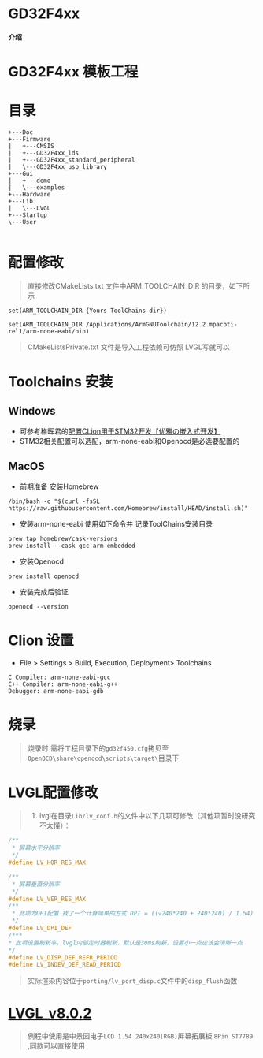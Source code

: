 # GD32F4xx

#### 介绍

# GD32F4xx 模板工程

# 目录

```
+---Doc
+---Firmware
|   +---CMSIS
|   +---GD32F4xx_lds
|   +---GD32F4xx_standard_peripheral
|   \---GD32F4xx_usb_library
+---Gui
|   +---demo
|   \---examples
+---Hardware
+---Lib
|   \---LVGL
+---Startup
\---User


```

# 配置修改

> 直接修改CMakeLists.txt 文件中ARM_TOOLCHAIN_DIR 的目录，如下所示

```text
set(ARM_TOOLCHAIN_DIR {Yours ToolChains dir})
```

```text
set(ARM_TOOLCHAIN_DIR /Applications/ArmGNUToolchain/12.2.mpacbti-rel1/arm-none-eabi/bin)
```

> CMakeListsPrivate.txt 文件是导入工程依赖可仿照 LVGL写就可以

# Toolchains 安装

## Windows

- 可参考稚晖君的[配置CLion用于STM32开发【优雅の嵌入式开发】](https://zhuanlan.zhihu.com/p/145801160)
- STM32相关配置可以选配，arm-none-eabi和Openocd是必选要配置的

## MacOS

- 前期准备 安装Homebrew

```shell
/bin/bash -c "$(curl -fsSL https://raw.githubusercontent.com/Homebrew/install/HEAD/install.sh)"
```

- 安装arm-none-eabi 使用如下命令并 记录ToolChains安装目录

```shell
brew tap homebrew/cask-versions
brew install --cask gcc-arm-embedded
```

- 安装Openocd

```shell
brew install openocd
```

- 安装完成后验证

```shell
openocd --version
```

# Clion 设置

- File > Settings > Build, Execution, Deployment> Toolchains

```text
C Compiler: arm-none-eabi-gcc
C++ Compiler: arm-none-eabi-g++
Debugger: arm-none-eabi-gdb
```

# 烧录
> 烧录时 需将工程目录下的```gd32f450.cfg```拷贝至 ```OpenOCD\share\openocd\scripts\target\```目录下

# LVGL配置修改

> 1. lvgl在目录```Lib/lv_conf.h```的文件中以下几项可修改（其他项暂时没研究不太懂）：

```c
/**
 * 屏幕水平分辨率
 */
#define LV_HOR_RES_MAX

/**
 * 屏幕垂直分辨率
 */
#define LV_VER_RES_MAX
/**
 * 此项为DPI配置 找了一个计算简单的方式 DPI = ((√240*240 + 240*240) / 1.54) ≈ 220
 */
#define LV_DPI_DEF
/***
* 此项设置刷新率，lvgl内部定时器刷新，默认是30ms刷新，设置小一点应该会清晰一点
*/
#define LV_DISP_DEF_REFR_PERIOD
#define LV_INDEV_DEF_READ_PERIOD
```

> 实际渲染内容位于```porting/lv_port_disp.c```文件中的```disp_flush```函数

# [LVGL_v8.0.2](https://docs.lvgl.io/master/index.html)

> 例程中使用是中景园电子```LCD 1.54 240x240(RGB)```屏幕拓展板 ```8Pin ST7789 ```,同款可以直接使用